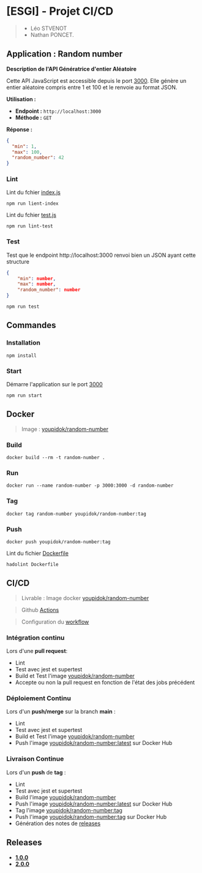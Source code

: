 # [ESGI] - Projet CI/CD

>- Léo STVENOT
>- Nathan PONCET.



## Application : Random number
**Description de l'API Génératrice d'entier Aléatoire**

Cette API JavaScript est accessible depuis le port [3000](http://localhost:3000).
Elle génère un entier aléatoire compris entre 1 et 100 et le renvoie au format JSON.

**Utilisation :**

- **Endpoint :** `http://localhost:3000`
- **Méthode :** `GET`

**Réponse :**
```json
{
  "min": 1,
  "max": 100,
  "random_number": 42
}
```

### Lint
Lint du fchier [index.js](src/index.js)
```shell
npm run lient-index
```
Lint du fchier [test.js](test/test.js)
```shell
npm run lint-test
```
### Test
Test que le endpoint http://localhost:3000 renvoi bien un JSON ayant cette structure
```json
{
    "min": number,
    "max": number,
    "random_number": number
}
```
```shell
npm run test
```

## Commandes
### Installation
```shell
npm install
```
### Start
Démarre l'application sur le port [3000](http://localhost:3000)
```shell
npm run start
```

## Docker
> Image : [youpidok/random-number](https://hub.docker.com/r/youpidok/random-number/tags)
### Build
```shell
docker build --rm -t random-number .
```
### Run
```shell
docker run --name random-number -p 3000:3000 -d random-number 
```
### Tag
```shell
docker tag random-number youpidok/random-number:tag
```
### Push
```shell
docker push youpidok/random-number:tag
```
Lint du fichier [Dockerfile](Dockerfile)
```shell
hadolint Dockerfile
```

## CI/CD
> Livrable : Image docker [youpidok/random-number](https://hub.docker.com/r/youpidok/random-number/tags)

> Github [Actions](https://github.com/YOUPIDOK/ranom-number/actions)

> Configuration du [workflow](.github/workflows/workflow.yml)

### Intégration continu
Lors d'une **pull request**:
- Lint
- Test avec jest et supertest
- Build et Test l'image [youpidok/random-number](https://hub.docker.com/r/youpidok/random-number/tags)
- Accepte ou non la pull request en fonction de l'état des jobs précédent
### Déploiement Continu
Lors d'un **push/merge** sur la branch **main** :
- Lint
- Test avec jest et supertest
- Build et Test l'image [youpidok/random-number](https://hub.docker.com/r/youpidok/random-number/tags)
- Push l'image [youpidok/random-number:latest](https://hub.docker.com/r/youpidok/random-number/tags) sur Docker Hub

### Livraison Continue
Lors d'un **push** de **tag** :
- Lint
- Test avec jest et supertest
- Build l'image [youpidok/random-number](https://hub.docker.com/r/youpidok/random-number/tags)
- Push l'image [youpidok/random-number:latest](https://hub.docker.com/r/youpidok/random-number/tags) sur Docker Hub
- Tag l'image [youpidok/random-number:tag](https://hub.docker.com/r/youpidok/random-number/tags)
- Push l'image [youpidok/random-number:tag](https://hub.docker.com/r/youpidok/random-number/tags) sur Docker Hub
- Génération des notes de [releases](https://github.com/YOUPIDOK/ranom-number/releases)

## Releases
- **[1.0.0](https://github.com/YOUPIDOK/random-number/releases/tag/1.0.0)**
- **[2.0.0](https://github.com/YOUPIDOK/random-number/releases/tag/2.0.0)**